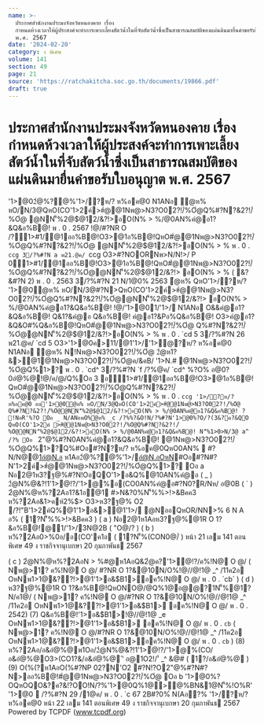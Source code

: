 ```yaml
---
name: >-
  ประกาศสำนักงานประมงจังหวัดหนองคาย เรื่อง
  กำหนดห้วงเวลาให้ผู้ประสงค์จะทำการเพาะเลี้ยงสัตว์น้ำในที่จับสัตว์น้ำซึ่งเป็นสาธารณสมบัติของแผ่นดินมายื่นคำขอรับใบอนุญาต
  พ.ศ. 2567
date: '2024-02-20'
category: ง พิเศษ
volume: 141
section: 49
page: 21
source: 'https://ratchakitcha.soc.go.th/documents/19866.pdf'
draft: true
---
```


# ประกาศสำนักงานประมงจังหวัดหนองคาย เรื่อง กำหนดห้วงเวลาให้ผู้ประสงค์จะทำการเพาะเลี้ยงสัตว์น้ำในที่จับสัตว์น้ำซึ่งเป็นสาธารณสมบัติของแผ่นดินมายื่นคำขอรับใบอนุญาต พ.ศ. 2567

'1>@02ํ@%?@%'1>/?ห/? ห%อค@0 N1ANอ ํ@ห% หO/N/3@QหO(CO'1>2ค์>#ํ@@1Nพ@>N3?O02?!/์%Oํ@Q%#?N?&2?!/์%Oํ@ @NN'็%2@$@12/&?!>อO(N% > %/@0AN%คํ@อ1?&Q&อ%B@! พ . 0 . 2567 !@/#?NR O /?1>#1/@1ออ%B@!O3>@1อ%B@!QหO#ํ@@1Nพ@>N3?O02?!/์%Oํ@Q%#?N?&2?!/์%Oํ@ @NN'็%2@$@12/&?!>อO(N% > % พ . 0 . `ccg 3/?%#?N a พ21.@ค/ `ccg O3>#?NOORNพ>N/N!>/ P 01>#1/@1ออ%B@!O3>@1อ%B@!QหO#ํ@@1Nพ@>N3?O02?!/์%Oํ@Q%#?N?&2?!/์%Oํ@@NN'็%2@$@12/&?!> อO(N% > % ( &?&#?N 2) พ . 0 . 2563 3/?%#?N 21 N/1@0% 2563 ํ@ห% QหO'1>/?ห/? '1>@0ํ@ห% หO/N/3@#?N>QหO(CO'1>2ค์>#ํ@@1Nพ@>N3?O02?!/์%Oํ@Q%#?N?&2?!/์%Oํ@@NN'็%2@$@12/&?!> อO(N% > %/@0AN%คํ@อ1?&Q&อ%B@! !@/'1>@01/'1>/ N1ANอ O&&คํ@อ1?&Q&อ%B@! Q&1?&คํ@อ Q&อ%B@! คํ@อ1?&Pอ%Q&อ%B@! O3>คํ@อ1?&Q&O#%Q&อ%B@!QหO#ํ@@1Nพ@>N3?O02?!/์%Oํ@ Q%#?N?&2?!/์%Oํ@@NN'็%2@$@12/&?!>อO(N% > % พ . 0 . `cd 5 3/?%#?N 26 พ21.@ค/ `cd 5 O3>'1>@0ค>11/@1'1>/'1>ํ@?ห/? ห%อค@0 N1ANอ ํ@ห% N!Nพ@>N3?O02?!/์%Oํ@ 2ํ@ห1?&>@1@1Nพ@>N3?O02?!/์%Oํ@ค/&คB/ '1>N.# @1Nพ@>N3?O02?!/์%Oํ@Q%1>? พ . 0 . `cd^ 3/?%#?N `f /?%@ค/ `cd^ %?O% อ@0?0อํ@%@!@/ค/@/Q%Oอ 3 อ1>#1/@1ออ%B@!O3>@1อ%B@! QหO#ํ@@1Nพ@>N3?O02?!/์%Oํ@Q%#?N?&2?!/์%Oํ@@NN'็%2@$@12/&?!>อO(N% > % พ . 0 . `ccg '1>/?ห/? ห%อค@0 ออ'1>@0ํ@ห% หO/N/3@QหO(CO'1>2ค์>#ํ@@1Nพ@>N3?O02?!/์%Oํ@ Q%#?N?&2?!/์%Oํ@@NN'็%2@$@12/&?!>อO(N% > %/@0AN%คํ@อ1?&Q&อ%B@! ? !NอR'%?O Oอ _ N/ANอพO%ํ@ห% _c /?%%?&O!N/?%#?N'1>@0%?O/?(3&?ค?&QO QหO(CO'1>2ค์ >#ํ@@1Nพ@>N3?O02?!/์%Oํ@Q%#?N?&2?!/์%Oํ@@NN'็%2@$@12/&?!>อO(N% > %/@0AN%คํ@อ1?&Q&อ%B@! N'็%1>0>N/3@ a^ /?% Oอ ` 2"@%#?N0AN%คํ@อ1?&Q&อ%B@! @1Nพ@>N3?O02?!/์%Oํ@Q%1>?Q%#Oอ#?N?ห/? ห%อค@0QหO0AN%  #?N/N@@1อํ@N.อ ห1Aอ2ํ@%?@%'1>/อํ@N.อOหN#Oอ#?N#?N'1>2ค์>#ํ@@1Nพ@>N3?O02?!/์%Oํ@Q%1>? Oอ a Nอ2@1ห3?ฐ@%#?N!OอQO'1>อ&Q%@10AN%คํ@อ ( _ ) 2ํ@N%@&?!1'1>ํ@!?/'1>@%อ(CO0AN%คํ@อ#?N0?R/Nห/ อ@0B ( ` ) 2ํ@N%@ห%?2Aอ1?&1อ@1 #>N&?0%N'็%%>!>&Bคค3 ห%?2Aอ&1>คห์2%$> O3>ห3?ฐ@% O2 /?!"B'1>2ค์Q%@1'1>อ&>@1'1>/ @NออQหOR/NN>% 6 N A อ% ( 1?N'็%%>!>&Bคค3 ) ( a ) Nอ2@1ห1Aอห3?ฐ@%@1R O 1?&อ%B@!@1/'1>/3N@2B ( "O@/? ) ( b ) ห%?2Aอ0>%0อ/อ(CO'ค1อ ( 1?N'็%(CON0@/์ ) หน้า 21 เลม 141 ตอนพิเศษ 49 ง ราชกิจจานุเบกษา 20 กุมภาพันธ 2567

( c ) 2ํ@N%@ห%?2AอN > %#@ห1AอQ&2ํ@ค?'1>ํ@!?/ค%!N@ O @/ ( Nพ@>1? ค%!N@ O @/ #?NR O 1?&@10N/O%!@//@!1@ _^ /11ค2อ OหNพ1>1@&??!>@1'1>อ&$B1>อค%!N@ O @/ พ . 0 . `cb` ) ( d ) ห3?ฐ@%@1R O 1?&อ%B@!QหONO@/@Q%1@อ@@?1N'็%@1?N/ค1@/ ( Nพ@>1? ค%!N@ O @/#?NR O 1?&@10N/O%!@//@!1@ _^ /11ค2อ OหNพ1>1@&??!>@1'1>อ&$B1> อค%!N@ O @/ พ . 0 . 2542) (7) Q&อ%B@!'1>อ&$B1>!@//@!1@ _e OหNพ1>1@&??!>@1'1>อ&$B1> อค%!N@ O @/ พ . 0 . `cb` ( Nพ@>1? ค%!N@ O @/#?NR O 1?&@10N/O%!@//@!1@ _^ /11ค2อ OหNพ1>1@&??!>@1'1>อ&$B1>อค%!N@ O @/ พ . 0 . `cb` ) (8) ห%?2Aอ/อ&อํ@%@พ1Oอ/2ํ@N%@&?!1'1>ํ@!?/'1>@%(CO/อ&อํ@%@O3>(CO1?&/อ&อํ@%@ 'ิ อ@1O2!/'์ _^ &@# ( 1?/อ&อํ@%@ ) (9) O(%(?ห1AอO(%#?NP 02?N'O2 #?N!?O2"@%#?N#?N>ออ%B@!#ํ@@1Nพ@>N3?O02?!/์%Oํ@ Oอ b '1>@0%?OQหOQO&?ค?&!?OO!N/?%'1>@0Q%1@>@%BN&1@N'็%!O%R' '1>@0  /?%#?N 29 /1@ค/ พ . 0 . `c 67 2B#?0%์ N(Aอ?% '1>/?ห/? ห%อค@0 หน้า 22 เลม 141 ตอนพิเศษ 49 ง ราชกิจจานุเบกษา 20 กุมภาพันธ 2567 Powered by TCPDF (www.tcpdf.org)
